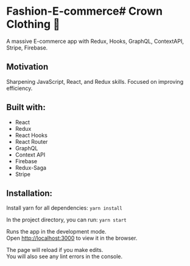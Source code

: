 # Fashion-E-commerce# Crown Clothing :crown:

A massive E-commerce app with Redux, Hooks, GraphQL, ContextAPI, Stripe, Firebase.

## Motivation

Sharpening JavaScript, React, and Redux skills. Focused on improving efficiency. 

## Built with:

- React
- Redux
- React Hooks 
- React Router
- GraphQL
- Context API
- Firebase
- Redux-Saga
- Stripe


## Installation:

Install yarn for all dependencies: `yarn install`

In the project directory, you can run: `yarn start`

Runs the app in the development mode.<br />
Open [http://localhost:3000](http://localhost:3000) to view it in the browser.

The page will reload if you make edits.<br />
You will also see any lint errors in the console.

